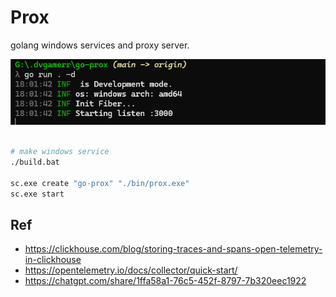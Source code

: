 # Prox

golang windows services and proxy server.

![terminal](./docs/terminal.png)

```bash

# make windows service 
./build.bat

sc.exe create "go-prox" "./bin/prox.exe"
sc.exe start
```

## Ref
- https://clickhouse.com/blog/storing-traces-and-spans-open-telemetry-in-clickhouse
- https://opentelemetry.io/docs/collector/quick-start/
- https://chatgpt.com/share/1ffa58a1-76c5-452f-8797-7b320eec1922
